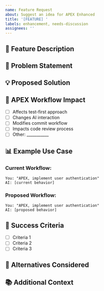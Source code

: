 ```yaml
---
name: Feature Request
about: Suggest an idea for APEX Enhanced
title: '[FEATURE] '
labels: enhancement, needs-discussion
assignees: ''
---
```


## 🚀 Feature Description
<!-- A clear and concise description of what you want to happen -->

## 🤔 Problem Statement
<!-- What problem does this feature solve? -->

## 💡 Proposed Solution
<!-- How do you envision this working? -->

## 🔄 APEX Workflow Impact
<!-- How would this change the APEX workflow? -->
- [ ] Affects test-first approach
- [ ] Changes AI interaction
- [ ] Modifies commit workflow
- [ ] Impacts code review process
- [ ] Other: ___________

## 📊 Example Use Case
<!-- Provide a concrete example of how this would be used -->

### Current Workflow:
```
You: "APEX, implement user authentication"
AI: [current behavior]
```

### Proposed Workflow:
```
You: "APEX, implement user authentication"
AI: [proposed behavior]
```

## 🎯 Success Criteria
<!-- How do we know when this feature is complete? -->
- [ ] Criteria 1
- [ ] Criteria 2
- [ ] Criteria 3

## 🤝 Alternatives Considered
<!-- What other solutions have you considered? -->

## 📚 Additional Context
<!-- Add any other context, mockups, or examples here -->
